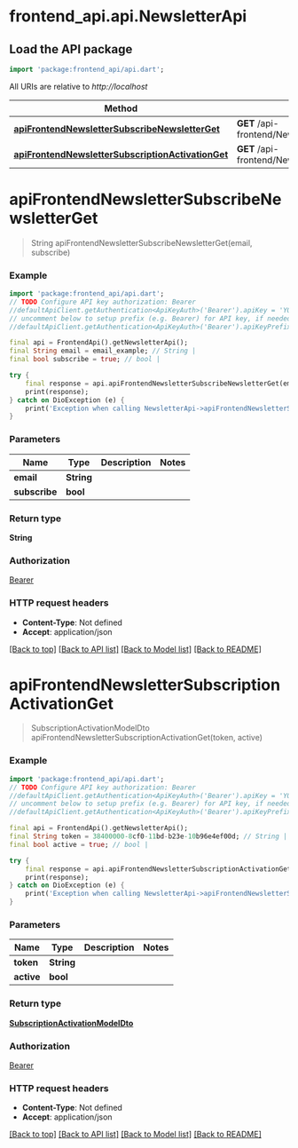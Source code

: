# frontend_api.api.NewsletterApi

## Load the API package
```dart
import 'package:frontend_api/api.dart';
```

All URIs are relative to *http://localhost*

Method | HTTP request | Description
------------- | ------------- | -------------
[**apiFrontendNewsletterSubscribeNewsletterGet**](NewsletterApi.md#apifrontendnewslettersubscribenewsletterget) | **GET** /api-frontend/Newsletter/SubscribeNewsletter | 
[**apiFrontendNewsletterSubscriptionActivationGet**](NewsletterApi.md#apifrontendnewslettersubscriptionactivationget) | **GET** /api-frontend/Newsletter/SubscriptionActivation | 


# **apiFrontendNewsletterSubscribeNewsletterGet**
> String apiFrontendNewsletterSubscribeNewsletterGet(email, subscribe)



### Example
```dart
import 'package:frontend_api/api.dart';
// TODO Configure API key authorization: Bearer
//defaultApiClient.getAuthentication<ApiKeyAuth>('Bearer').apiKey = 'YOUR_API_KEY';
// uncomment below to setup prefix (e.g. Bearer) for API key, if needed
//defaultApiClient.getAuthentication<ApiKeyAuth>('Bearer').apiKeyPrefix = 'Bearer';

final api = FrontendApi().getNewsletterApi();
final String email = email_example; // String | 
final bool subscribe = true; // bool | 

try {
    final response = api.apiFrontendNewsletterSubscribeNewsletterGet(email, subscribe);
    print(response);
} catch on DioException (e) {
    print('Exception when calling NewsletterApi->apiFrontendNewsletterSubscribeNewsletterGet: $e\n');
}
```

### Parameters

Name | Type | Description  | Notes
------------- | ------------- | ------------- | -------------
 **email** | **String**|  | 
 **subscribe** | **bool**|  | 

### Return type

**String**

### Authorization

[Bearer](../README.md#Bearer)

### HTTP request headers

 - **Content-Type**: Not defined
 - **Accept**: application/json

[[Back to top]](#) [[Back to API list]](../README.md#documentation-for-api-endpoints) [[Back to Model list]](../README.md#documentation-for-models) [[Back to README]](../README.md)

# **apiFrontendNewsletterSubscriptionActivationGet**
> SubscriptionActivationModelDto apiFrontendNewsletterSubscriptionActivationGet(token, active)



### Example
```dart
import 'package:frontend_api/api.dart';
// TODO Configure API key authorization: Bearer
//defaultApiClient.getAuthentication<ApiKeyAuth>('Bearer').apiKey = 'YOUR_API_KEY';
// uncomment below to setup prefix (e.g. Bearer) for API key, if needed
//defaultApiClient.getAuthentication<ApiKeyAuth>('Bearer').apiKeyPrefix = 'Bearer';

final api = FrontendApi().getNewsletterApi();
final String token = 38400000-8cf0-11bd-b23e-10b96e4ef00d; // String | 
final bool active = true; // bool | 

try {
    final response = api.apiFrontendNewsletterSubscriptionActivationGet(token, active);
    print(response);
} catch on DioException (e) {
    print('Exception when calling NewsletterApi->apiFrontendNewsletterSubscriptionActivationGet: $e\n');
}
```

### Parameters

Name | Type | Description  | Notes
------------- | ------------- | ------------- | -------------
 **token** | **String**|  | 
 **active** | **bool**|  | 

### Return type

[**SubscriptionActivationModelDto**](SubscriptionActivationModelDto.md)

### Authorization

[Bearer](../README.md#Bearer)

### HTTP request headers

 - **Content-Type**: Not defined
 - **Accept**: application/json

[[Back to top]](#) [[Back to API list]](../README.md#documentation-for-api-endpoints) [[Back to Model list]](../README.md#documentation-for-models) [[Back to README]](../README.md)

